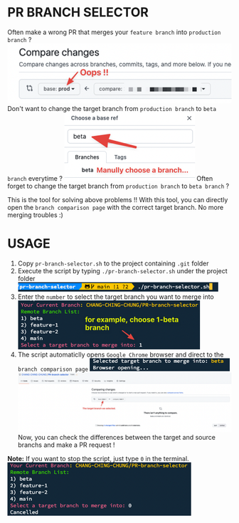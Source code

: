 # PR BRANCH SELECTOR
Often make a wrong PR that merges your `feature branch` into `production branch` ?
![](/images/feature_to_production.png)
Don't want to change the target branch from `production branch` to `beta branch` everytime ?
![](/images/manullay_choose_branch.png)
Often forget to change the target branch from `production branch` to `beta branch` ?

This is the tool for solving above problems !!
With this tool, you can directly open the `branch comparison page` with the correct target branch.
No more merging troubles :)

# USAGE
1. Copy `pr-branch-selector.sh` to the project containing `.git` folder
2. Execute the script by typing `./pr-branch-selector.sh` under the project folder
![](/images/execute_script.png)
3. Enter the `number` to select the target branch you want to merge into
![](/images/choose_branch.png)
4. The script automaticlly opens `Google Chrome` browser and direct to the `branch comparison page`
![](/images/open_browser.png)
![](/images/branch_comparison_page.png)
Now, you can check the differences between the target and source branchs and make a PR request !

**Note:** If you want to stop the script, just type `0` in the terminal.
![](/images/cancell.png)

